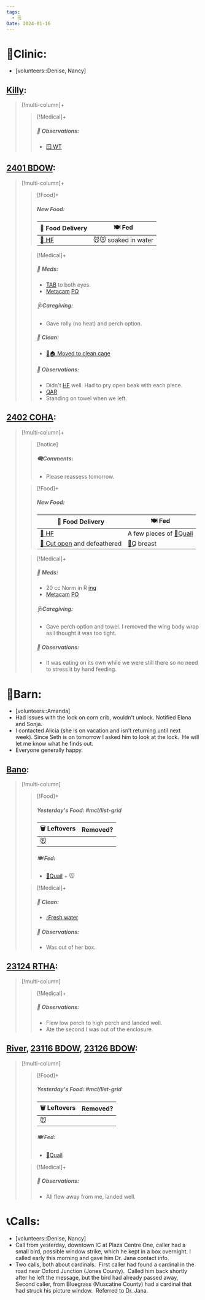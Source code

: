 ```yaml
---
tags:
  - 🗒️
Date: 2024-01-16
---
```


# 🏥Clinic:
- [volunteers::Denise, Nancy]

## [Killy](../RARE%20Birds/Ed%20Birds/Killy.md):
> [!multi-column]+
>
>> [!Medical]+
>> ##### 🔭 Observations:
>> - [🪟 WT](../Admin/Codes/Window%20time.md)

## [2401 BDOW](../RARE%20Birds/2401%20BDOW.md):
> [!multi-column]+
>
>> [!Food]+
>> ##### New Food:
>> |🚚 Food Delivery| 🍽️ Fed|
>> |---|---|
>>|[🫱 HF](../Admin/Codes/Handfed.md)|🐭🐭 soaked in water|
>
>> [!Medical]+
>> ##### 💊 Meds:
>> - [TAB](../Admin/Codes/Medication/Triple%20Antibiotic.md) to both eyes.
>> - [Metacam](../Admin/Codes/Medication/Metacam.md) [PO](../Admin/Codes/Per%20os.md)
>>
>> ##### 🩺Caregiving:
>> - Gave rolly (no heat) and perch option.
>>
>>##### 🫧 Clean:
>> - [🧼🏠 Moved to clean cage](../Admin/Codes/Moved%20to%20clean%20cage.md)
>>
>> ##### 🔭 Observations:
>> - Didn't [HF](../Admin/Codes/Handfed.md) well. Had to pry open beak with each piece.
>> - [QAR](../Admin/Codes/Quiet-Alert-Responsive-(QAR).md)
>> - Standing on towel when we left.

## [2402 COHA](../RARE%20Birds/2402%20COHA.md):
> [!multi-column]+
>
>> [!notice]
>> ##### 🗨️Comments:
>> - Please reassess tomorrow.
>
>> [!Food]+
>> ##### New Food:
>> |🚚 Food Delivery| 🍽️ Fed|
>> |---|---|
>>|[🫱 HF](../Admin/Codes/Handfed.md)|A few pieces of [🐥Quail](../Admin/Codes/Food/Quail.md)|
>>|[🔪 Cut open](../Admin/Codes/Cut%20open.md) and defeathered|[🐥Q](../Admin/Codes/Food/Quail.md) breast
>
>> [!Medical]+
>> ##### 💊 Meds:
>> - 20 cc Norm in R [ing](../Admin/Codes/inguinals.md)
>> - [Metacam](../Admin/Codes/Medication/Metacam.md) [PO](../Admin/Codes/Per%20os.md)
>>
>> ##### 🩺Caregiving:
>> - Gave perch option and towel. I removed the wing body wrap as I thought it was too tight.
>>
>> ##### 🔭 Observations:
>> - It was eating on its own while we were still there so no need to stress it by hand feeding.

# 🏡Barn:
- [volunteers::Amanda]
- Had issues with the lock on corn crib, wouldn't unlock. Notified Elana and Sonja.
- I contacted Alicia (she is on vacation and isn’t returning until next week). Since Seth is on tomorrow I asked him to look at the lock.  He will let me know what he finds out.
- Everyone generally happy.

## [Bano](../RARE%20Birds/Ed%20Birds/Bano.md):
> [!multi-column]
>
>> [!Food]+
>> ##### Yesterday's Food: #mcl/list-grid
>> |🗑️ Leftovers| Removed?
>> |---|---|
>>|🐭|
>>
>> ##### 🍽️ Fed:
>> - [🐥Quail](../Admin/Codes/Food/Quail.md) + 🐭
>
>> [!Medical]+
>>##### 🫧 Clean:
>>- [💧Fresh water](../Admin/Codes/Fresh%20water.md)
>>
>> ##### 🔭 Observations:
>> - Was out of her box.

## [23124 RTHA](../RARE%20Birds/23124%20RTHA.md):
> [!multi-column]
>
>> [!Medical]+
>> ##### 🔭 Observations:
>> - Flew low perch to high perch and landed well.
>> - Ate the second I was out of the enclosure.

## [River](../RARE%20Birds/Ed%20Birds/River.md), [23116 BDOW](../RARE%20Birds/23116%20BDOW.md), [23126 BDOW](../RARE%20Birds/23126%20BDOW.md):
> [!multi-column]
>
>> [!Food]+
>> ##### Yesterday's Food: #mcl/list-grid
>> |🗑️ Leftovers| Removed?
>> |---|---|
>>|🐭|
>>
>> ##### 🍽️ Fed:
>> - [🐥Quail](../Admin/Codes/Food/Quail.md)
>
>> [!Medical]+
>> ##### 🔭 Observations:
>> - All flew away from me, landed well.

# 📞Calls:
- [volunteers::Denise, Nancy]
- Call from yesterday, downtown IC at Plaza Centre One, caller had a small bird, possible window strike, which he kept in a box overnight. I called early this morning and gave him Dr. Jana contact info.
- Two calls, both about cardinals.  First caller had found a cardinal in the road near Oxford Junction (Jones County).  Called him back shortly after he left the message, but the bird had already passed away,  Second caller, from Bluegrass (Muscatine County) had a cardinal that had struck his picture window.  Referred to Dr. Jana.  


